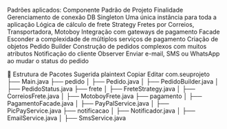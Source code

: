 Padrões aplicados:
Componente	Padrão de Projeto	Finalidade
Gerenciamento de conexão DB	Singleton	Uma única instância para toda a aplicação
Lógica de cálculo de frete	Strategy	Fretes por Correios, Transportadora, Motoboy
Integração com gateways de pagamento	Facade	Esconder a complexidade de múltiplos serviços de pagamento
Criação de objetos Pedido	Builder	Construção de pedidos complexos com muitos atributos
Notificação do cliente	Observer	Enviar e-mail, SMS ou WhatsApp ao mudar o status do pedido

📁 Estrutura de Pacotes Sugerida
plaintext
Copiar
Editar
com.seuprojeto
├── Main.java
├── pedido
│   ├── Pedido.java
│   ├── PedidoBuilder.java
│   ├── PedidoStatus.java
├── frete
│   ├── FreteStrategy.java
│   ├── CorreiosFrete.java
│   ├── MotoboyFrete.java
├── pagamento
│   ├── PagamentoFacade.java
│   ├── PayPalService.java
│   ├── PicPayService.java
├── notificacao
│   ├── Notificador.java
│   ├── EmailService.java
│   ├── SmsService.java
